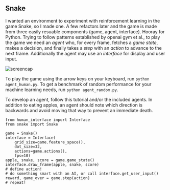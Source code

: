 ## Snake

I wanted an environment to experiment with reinforcement learning in the game Snake, so I made one. A few refactors later and the game is made from three easily resuable components (game, agent, interface). Hooray for Python. Trying to follow patterns established by openai gym et al., to play the game we need an *agent* who, for every frame, fetches a *game state*, makes a decision, and finally takes a *step* with an *action* to advance to the next frame. Additionally the agent may use an *interface* for display and user input.

![screencap](https://github.com/tyoungNIO/snake-python/blob/master/screencap.png)

To play the game using the arrow keys on your keyboard, run `python agent_human.py`. To get a benchmark of random performance for your machine learning needs, run `python agent_random.py`.

To develop an agent, follow this tutorial and/or the included agents. In addition to eating apples, an agent should note which direction is backwards and avoid moving that way to prevent an immediate death.
```
from human_interface import Interface
from snake import Snake

game = Snake()
interface = Interface(
    grid_size=game.feature_space(),
    dot_size=32,
    actions=game.actions(),
    fps=10)
apple, snake, score = game.game_state()
interface.draw_frame(apple, snake, score)
# define action!
# do something smart with an AI, or call interface.get_user_input()
reward, game_over = game.step(action)
# repeat!
```
